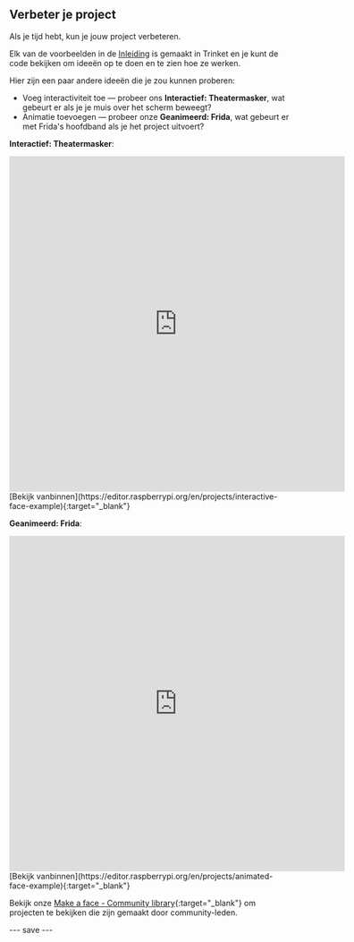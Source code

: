 ## Verbeter je project

Als je tijd hebt, kun je jouw project verbeteren.

Elk van de voorbeelden in de [Inleiding](.) is gemaakt in Trinket en je kunt de code bekijken om ideeën op te doen en te zien hoe ze werken.

Hier zijn een paar andere ideeën die je zou kunnen proberen:
- Voeg interactiviteit toe — probeer ons **Interactief: Theatermasker**, wat gebeurt er als je je muis over het scherm beweegt?
- Animatie toevoegen — probeer onze **Geanimeerd: Frida**, wat gebeurt er met Frida's hoofdband als je het project uitvoert?

**Interactief: Theatermasker**:
<iframe src="https://editor.raspberrypi.org/en/embed/viewer/interactive-face-example" width="600" height="600" frameborder="0" marginwidth="0" marginheight="0" allowfullscreen>
</iframe> [Bekijk vanbinnen](https://editor.raspberrypi.org/en/projects/interactive-face-example){:target="_blank"}

**Geanimeerd: Frida**:
<iframe src="https://editor.raspberrypi.org/en/embed/viewer/animated-face-example" width="600" height="600" frameborder="0" marginwidth="0" marginheight="0" allowfullscreen>
</iframe> [Bekijk vanbinnen](https://editor.raspberrypi.org/en/projects/animated-face-example){:target="_blank"}

Bekijk onze [Make a face - Community library](https://wke.lt/w/s/8sVH4f){:target="_blank"} om projecten te bekijken die zijn gemaakt door community-leden.

--- save ---

